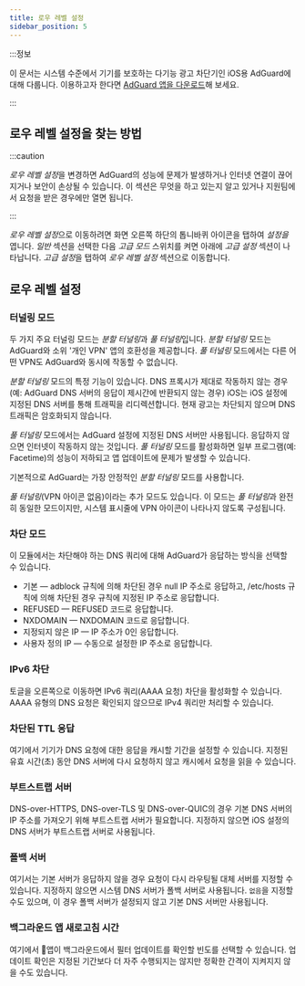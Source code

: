```yaml
---
title: 로우 레벨 설정
sidebar_position: 5
---
```


:::정보

이 문서는 시스템 수준에서 기기를 보호하는 다기능 광고 차단기인 iOS용 AdGuard에 대해 다룹니다. 이용하고자 한다면 [AdGuard 앱을 다운로드](https://agrd.io/download-kb-adblock)해 보세요.

:::

## 로우 레벨 설정을 찾는 방법

:::caution

*로우 레벨 설정*을 변경하면 AdGuard의 성능에 문제가 발생하거나 인터넷 연결이 끊어지거나 보안이 손상될 수 있습니다. 이 섹션은 무엇을 하고 있는지 알고 있거나 지원팀에서 요청을 받은 경우에만 열면 됩니다.

:::

*로우 레벨 설정*으로 이동하려면 화면 오른쪽 하단의 톱니바퀴 아이콘을 탭하여 *설정을* 엽니다. *일반* 섹션을 선택한 다음 *고급 모드* 스위치를 켜면 아래에 *고급 설정* 섹션이 나타납니다. *고급 설정*을 탭하여 *로우 레벨 설정* 섹션으로 이동합니다.

## 로우 레벨 설정

### 터널링 모드

두 가지 주요 터널링 모드는 *분할 터널링*과 *풀 터널링*입니다. *분할 터널링* 모드는 AdGuard와 소위 '개인 VPN' 앱의 호환성을 제공합니다. *풀 터널링* 모드에서는 다른 어떤 VPN도 AdGuard와 동시에 작동할 수 없습니다.

*분할 터널링* 모드의 특정 기능이 있습니다. DNS 프록시가 제대로 작동하지 않는 경우(예: AdGuard DNS 서버의 응답이 제시간에 반환되지 않는 경우) iOS는 iOS 설정에 지정된 DNS 서버를 통해 트래픽을 리디렉션합니다. 현재 광고는 차단되지 않으며 DNS 트래픽은 암호화되지 않습니다.

*풀 터널링* 모드에서는 AdGuard 설정에 지정된 DNS 서버만 사용됩니다. 응답하지 않으면 인터넷이 작동하지 않는 것입니다. *풀 터널링* 모드를 활성화하면 일부 프로그램(예: Facetime)의 성능이 저하되고 앱 업데이트에 문제가 발생할 수 있습니다.

기본적으로 AdGuard는 가장 안정적인 *분할 터널링* 모드를 사용합니다.

*풀 터널링*(VPN 아이콘 없음)이라는 추가 모드도 있습니다. 이 모드는 *풀 터널링*과 완전히 동일한 모드이지만, 시스템 표시줄에 VPN 아이콘이 나타나지 않도록 구성됩니다.

### 차단 모드

이 모듈에서는 차단해야 하는 DNS 쿼리에 대해 AdGuard가 응답하는 방식을 선택할 수 있습니다.

- 기본 — adblock 규칙에 의해 차단된 경우 null IP 주소로 응답하고, /etc/hosts 규칙에 의해 차단된 경우 규칙에 지정된 IP 주소로 응답합니다.
- REFUSED — REFUSED 코드로 응답합니다.
- NXDOMAIN — NXDOMAIN 코드로 응답합니다.
- 지정되지 않은 IP — IP 주소가 0인 응답합니다.
- 사용자 정의 IP — 수동으로 설정한 IP 주소로 응답합니다.

### IPv6 차단

토글을 오른쪽으로 이동하면 IPv6 쿼리(AAAA 요청) 차단을 활성화할 수 있습니다. AAAA 유형의 DNS 요청은 확인되지 않으므로 IPv4 쿼리만 처리할 수 있습니다.

### 차단된 TTL 응답

여기에서 기기가 DNS 요청에 대한 응답을 캐시할 기간을 설정할 수 있습니다. 지정된 유효 시간(초) 동안 DNS 서버에 다시 요청하지 않고 캐시에서 요청을 읽을 수 있습니다.

### 부트스트랩 서버

DNS-over-HTTPS, DNS-over-TLS 및 DNS-over-QUIC의 경우 기본 DNS 서버의 IP 주소를 가져오기 위해 부트스트랩 서버가 필요합니다. 지정하지 않으면 iOS 설정의 DNS 서버가 부트스트랩 서버로 사용됩니다.

### 폴백 서버

여기서는 기본 서버가 응답하지 않을 경우 요청이 다시 라우팅될 대체 서버를 지정할 수 있습니다. 지정하지 않으면 시스템 DNS 서버가 폴백 서버로 사용됩니다. `없음`을 지정할 수도 있으며, 이 경우 폴백 서버가 설정되지 않고 기본 DNS 서버만 사용됩니다.

### 백그라운드 앱 새로고침 시간

여기에서 앱이 백그라운드에서 필터 업데이트를 확인할 빈도를 선택할 수 있습니다. 업데이트 확인은 지정된 기간보다 더 자주 수행되지는 않지만 정확한 간격이 지켜지지 않을 수도 있습니다.
